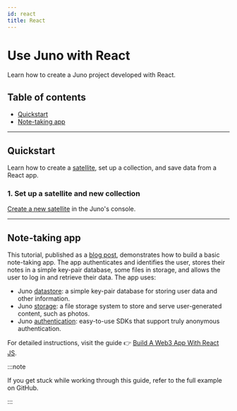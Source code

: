 ```yaml
---
id: react
title: React
---
```


# Use Juno with React

Learn how to create a Juno project developed with React.

## Table of contents

- [Quickstart](#quickstart)
- [Note-taking app](#note-taking-app)

---

## Quickstart

Learn how to create a [satellite], set up a collection, and save data from a React app.

### 1. Set up a satellite and new collection

[Create a new satellite](../add-juno-to-an-app/create-a-satellite.md) in the Juno's console.

---

## Note-taking app

This tutorial, published as a [blog post]((/blog/build-a-web3-app-with-react-js)), demonstrates how to build a basic note-taking app. The app authenticates and identifies the user, stores their notes in a simple key-pair database, some files in storage, and allows the user to log in and retrieve their data. The app uses:

- Juno [datastore](../build/datastore.md): a simple key-pair database for storing user data and other information.
- Juno [storage](../build/storage.md): a file storage system to store and serve user-generated content, such as photos.
- Juno [authentication](../build/authentication.md): easy-to-use SDKs that support truly anonymous authentication.

For detailed instructions, visit the guide 👉 [Build A Web3 App With React JS](/blog/build-a-web3-app-with-react-js).

:::note

If you get stuck while working through this guide, refer to the full example on GitHub.

:::

[satellite]: ../terminology.md#satellite